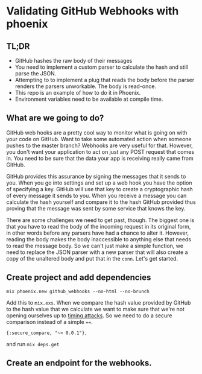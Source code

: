 # Validating GitHub Webhooks with phoenix
## TL;DR

 * GitHub hashes the raw body of their messages
 * You need to implement a custom parser to calculate the hash and still parse the JSON.
 * Attempting to to implement a plug that reads the body before the parser renders the parsers unworkable. The body is read-once.
 * This repo is an example of how to do it in Phoenix.
 * Environment variables need to be available at compile time.

## What are we going to do?

GitHub web hooks are a pretty cool way to monitor what is going on with
your code on GitHub. Want to take some automated action when someone pushes
to the master branch? Webhooks are very useful for that. However,
you don't want your application to act on just any POST request that comes in.
You need to be sure that the data your app is receiving really came from GitHub.

GitHub provides this assurance by signing the messages that it sends to you.
When you go into settings and set up a web hook you have the option of specifying
a key. GitHub will use that key to create a cryptographic hash of every message it
sends to you. When you receive a message you can calculate the hash yourself and
compare it to the hash GitHub provided thus proving that the message was sent by
some service that knows the key.

There are some challenges we need to get past, though. The biggest one is that you
have to read the body of the incoming request in its original form, in other words before
any parsers have had a chance to alter it. However, reading the body makes the body
inaccessible to anything else that needs to read the message body. So we can't just
make a simple function, we need to replace the JSON parser with a new parser that will
also create a copy of the unaltered body and put that in the `conn`. Let's get started.

## Create project and add dependencies

`mix phoenix.new github_webhooks --no-html --no-brunch`

Add this to `mix.exs`. When we compare the hash value provided by GitHub to the
hash value that we calculate we want to make sure that we're not opening ourselves up
to [timing attacks](https://codahale.com/a-lesson-in-timing-attacks/). So we need to do
a secure comparison instead of a simple `==`.

`{:secure_compare, "~> 0.0.1"},`

and run `mix deps.get`

## Create an endpoint for the webhooks.
